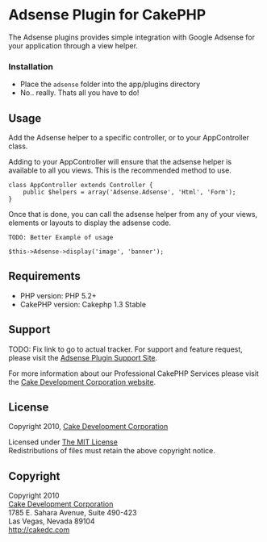 # Adsense Plugin for CakePHP #

The Adsense plugins provides simple integration with Google Adsense for your application through a view helper.

### Installation ##

* Place the `adsense` folder into the app/plugins directory
* No.. really. Thats all you have to do!

## Usage ##

Add the Adsense helper to a specific controller, or to your AppController class.

Adding to your AppController will ensure that the adsense helper is available to all you views. This is the recommended method to use.

	class AppController extends Controller {
		public $helpers = array('Adsense.Adsense', 'Html', 'Form');
	}

Once that is done, you can call the adsense helper from any of your views, elements or layouts to display the adsense code.

	TODO: Better Example of usage
	
	$this->Adsense->display('image', 'banner');

## Requirements ##

* PHP version: PHP 5.2+
* CakePHP version: Cakephp 1.3 Stable

## Support ##

TODO: Fix link to go to actual tracker.
For support and feature request, please visit the [Adsense Plugin Support Site](http://cakedc.lighthouse.app).

For more information about our Professional CakePHP Services please visit the [Cake Development Corporation website](http://cakedc.com).

## License ##

Copyright 2010, [Cake Development Corporation](http://cakedc.com)

Licensed under [The MIT License](http://www.opensource.org/licenses/mit-license.php)<br/>
Redistributions of files must retain the above copyright notice.

## Copyright ###

Copyright 2010<br/>
[Cake Development Corporation](http://cakedc.com)<br/>
1785 E. Sahara Avenue, Suite 490-423<br/>
Las Vegas, Nevada 89104<br/>
http://cakedc.com<br/>

